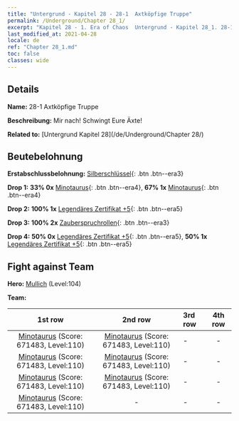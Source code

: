 ```yaml
---
title: "Untergrund - Kapitel 28 - 28-1  Axtköpfige Truppe"
permalink: /Underground/Chapter 28_1/
excerpt: "Kapitel 28 - 1. Era of Chaos  Untergrund - Kapitel 28_1. 28-1  Axtköpfige Truppe"
last_modified_at: 2021-04-28
locale: de
ref: "Chapter 28_1.md"
toc: false
classes: wide
---
```


## Details

 **Name:** 28-1  Axtköpfige Truppe

 **Beschreibung:**       Mir nach! Schwingt Eure Äxte!

 **Related to:** [Untergrund Kapitel 28](/de/Underground/Chapter 28/)

## Beutebelohnung

 **Erstabschlussbelohnung:** [Silberschlüssel](/ItemsDE/con_693/){: .btn .btn--era3}

 **Drop 1:** **33% 0x** [Minotaurus](/ItemsDE/unt_248/){: .btn .btn--era4}, **67% 1x** [Minotaurus](/ItemsDE/unt_248/){: .btn .btn--era4}

 **Drop 2:** **100% 1x** [Legendäres Zertifikat +5](/ItemsDE/mat_102/){: .btn .btn--era5}

 **Drop 3:** **100% 2x** [Zauberspruchrollen](/ItemsDE/con_694/){: .btn .btn--era3}

 **Drop 4:** **50% 0x** [Legendäres Zertifikat +5](/ItemsDE/mat_102/){: .btn .btn--era5}, **50% 1x** [Legendäres Zertifikat +5](/ItemsDE/mat_102/){: .btn .btn--era5}


## Fight against Team
 **Hero:** [Mullich](/de/heroes/Mullich/) (Level:104)

 **Team:**


  | 1st row | 2nd row | 3rd row | 4th row |
  |:----:|:----:|:----|:----:|
  | [Minotaurus](/de/units/Minotaur/) (Score: 671483, Level:110)  | [Minotaurus](/de/units/Minotaur/) (Score: 671483, Level:110)  | - | - |
  | [Minotaurus](/de/units/Minotaur/) (Score: 671483, Level:110)  | [Minotaurus](/de/units/Minotaur/) (Score: 671483, Level:110)  | - | - |
  | [Minotaurus](/de/units/Minotaur/) (Score: 671483, Level:110)  | [Minotaurus](/de/units/Minotaur/) (Score: 671483, Level:110)  | - | - |
  | [Minotaurus](/de/units/Minotaur/) (Score: 671483, Level:110)  | - | - | - |


